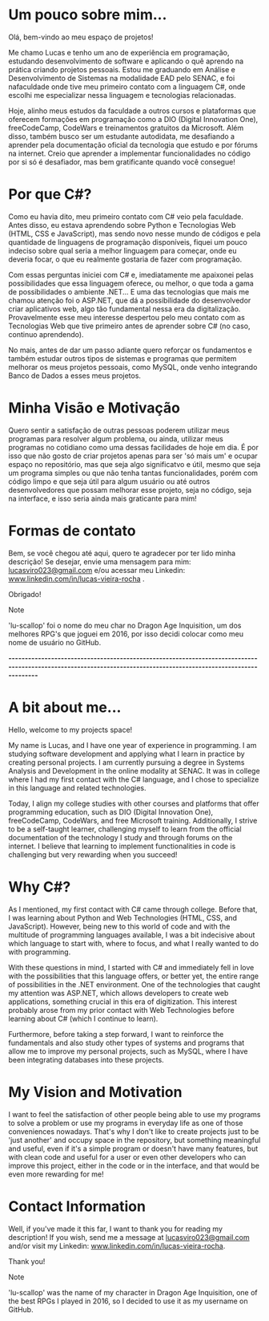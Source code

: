# Um pouco sobre mim...

Olá, bem-vindo ao meu espaço de projetos!

Me chamo Lucas e tenho um ano de experiência em programação, estudando desenvolvimento de software e aplicando o quê aprendo na prática criando projetos pessoais. Estou me 
graduando em Análise e Desenvolvimento de Sistemas na modalidade EAD pelo SENAC, e foi nafaculdade onde tive meu primeiro contato com a linguagem C#, onde escolhi me 
especializar nessa linguagem e tecnologias relacionadas.

Hoje, alinho meus estudos da faculdade a outros cursos e plataformas que oferecem formações em programação como a DIO (Digital Innovation One), freeCodeCamp, CodeWars e 
treinamentos gratuitos da Microsoft. Além disso, também busco ser um estudante autodidata, me desafiando a aprender pela documentação oficial da tecnologia que estudo e por 
fórums na internet. Creio que aprender a implementar funcionalidades no código por si só é desafiador, mas bem gratificante quando você consegue!

# Por que C#?

Como eu havia dito, meu primeiro contato com C# veio pela faculdade. Antes disso, eu estava aprendendo sobre Python e Tecnologias Web (HTML, CSS e JavaScript), mas
sendo novo nesse mundo de códigos e pela quantidade de linguagens de programação disponíveis, fiquei um pouco indeciso sobre qual seria a melhor linguagem para começar,
onde eu deveria focar, o que eu realmente gostaria de fazer com programação. 

Com essas perguntas iniciei com C# e, imediatamente me apaixonei pelas possibilidades que essa linguagem oferece, ou melhor, o que toda a gama de possibilidades o ambiente 
.NET... E uma das tecnologias que mais me chamou atenção foi o ASP.NET, que dá a possibilidade do desenvolvedor criar aplicativos web, algo tão fundamental nessa era da 
digitalização. Provavelmente esse meu interesse despertou pelo meu contato com as Tecnologias Web que tive primeiro antes de aprender sobre C# (no caso, continuo aprendendo).

No mais, antes de dar um passo adiante quero reforçar os fundamentos e também estudar outros tipos de sistemas e programas que permitem melhorar os meus projetos pessoais, como
MySQL, onde venho integrando Banco de Dados a esses meus projetos. 

# Minha Visão e Motivação

Quero sentir a satisfação de outras pessoas poderem utilizar meus programas para resolver algum problema, ou ainda, utilizar meus programas no cotidiano como uma dessas 
facilidades de hoje em dia. É por isso que não gosto de criar projetos apenas para ser 'só mais um' e ocupar espaço no repositório, mas que seja algo significatvo e útil, 
mesmo que seja um programa simples ou que não tenha tantas funcionalidades, porém com código limpo e que seja útil para algum usuário ou até outros desenvolvedores que possam 
melhorar esse projeto, seja no código, seja na interface, e isso seria ainda mais graticante para mim! 

# Formas de contato

Bem, se você chegou até aqui, quero te agradecer por ter lido minha descrição! 
Se desejar, envie uma mensagem para mim: lucasviro023@gmail.com e/ou acessar meu Linkedin: www.linkedin.com/in/lucas-vieira-rocha .

Obrigado!

> [!NOTE]
> 'lu-scallop' foi o nome do meu char no Dragon Age Inquisition, um dos melhores RPG's que joguei em 2016, por isso decidi colocar como meu nome de usuário no GitHub.


**-----------------------------------------------------------------------------------------------------------------------------------------------------------------**


# A bit about me...
Hello, welcome to my projects space!

My name is Lucas, and I have one year of experience in programming. I am studying software development and applying what I learn in practice by creating personal projects. I am currently pursuing a degree in Systems Analysis and Development in the online modality at SENAC. It was in college where I had my first contact with the C# language, and I chose to specialize in this language and related technologies.

Today, I align my college studies with other courses and platforms that offer programming education, such as DIO (Digital Innovation One), freeCodeCamp, CodeWars, and free Microsoft training. Additionally, I strive to be a self-taught learner, challenging myself to learn from the official documentation of the technology I study and through forums on the internet. I believe that learning to implement functionalities in code is challenging but very rewarding when you succeed!

# Why C#?
As I mentioned, my first contact with C# came through college. Before that, I was learning about Python and Web Technologies (HTML, CSS, and JavaScript). However, being new to this world of code and with the multitude of programming languages available, I was a bit indecisive about which language to start with, where to focus, and what I really wanted to do with programming.

With these questions in mind, I started with C# and immediately fell in love with the possibilities that this language offers, or better yet, the entire range of possibilities in the .NET environment. One of the technologies that caught my attention was ASP.NET, which allows developers to create web applications, something crucial in this era of digitization. This interest probably arose from my prior contact with Web Technologies before learning about C# (which I continue to learn).

Furthermore, before taking a step forward, I want to reinforce the fundamentals and also study other types of systems and programs that allow me to improve my personal projects, such as MySQL, where I have been integrating databases into these projects.

# My Vision and Motivation
I want to feel the satisfaction of other people being able to use my programs to solve a problem or use my programs in everyday life as one of those conveniences nowadays. That's why I don't like to create projects just to be 'just another' and occupy space in the repository, but something meaningful and useful, even if it's a simple program or doesn't have many features, but with clean code and useful for a user or even other developers who can improve this project, either in the code or in the interface, and that would be even more rewarding for me!

# Contact Information
Well, if you've made it this far, I want to thank you for reading my description! If you wish, send me a message at lucasviro023@gmail.com and/or visit my Linkedin: www.linkedin.com/in/lucas-vieira-rocha.

Thank you!

>[!NOTE]
>'lu-scallop' was the name of my character in Dragon Age Inquisition, one of the best RPGs I played in 2016, so I decided to use it as my username on GitHub.









